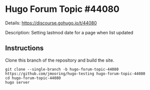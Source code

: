 # Hugo Forum Topic #44080

Details: <https://discourse.gohugo.io/t/44080>

Description: Setting lastmod date for a page when list updated

## Instructions

Clone this branch of the repository and build the site.

```text
git clone --single-branch -b hugo-forum-topic-44080 https://github.com/jmooring/hugo-testing hugo-forum-topic-44080
cd hugo-forum-topic-44080
hugo server
```
